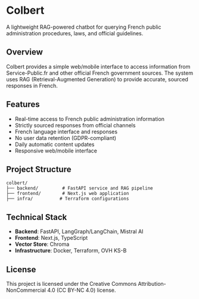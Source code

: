 # Colbert

A lightweight RAG-powered chatbot for querying French public administration procedures, laws, and official guidelines.

## Overview

Colbert provides a simple web/mobile interface to access information from Service-Public.fr and other official French government sources. The system uses RAG (Retrieval-Augmented Generation) to provide accurate, sourced responses in French.

## Features

- Real-time access to French public administration information
- Strictly sourced responses from official channels
- French language interface and responses
- No user data retention (GDPR-compliant)
- Daily automatic content updates
- Responsive web/mobile interface

## Project Structure

```
colbert/
├── backend/         # FastAPI service and RAG pipeline
├── frontend/        # Next.js web application
├── infra/          # Terraform configurations
```

## Technical Stack

- **Backend**: FastAPI, LangGraph/LangChain, Mistral AI
- **Frontend**: Next.js, TypeScript
- **Vector Store**: Chroma
- **Infrastructure**: Docker, Terraform, OVH KS-B

## License

This project is licensed under the Creative Commons Attribution-NonCommercial 4.0 (CC BY-NC 4.0) license.

